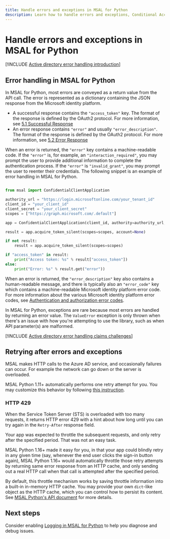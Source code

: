 ```yaml
---
title: Handle errors and exceptions in MSAL for Python
description: Learn how to handle errors and exceptions, Conditional Access claims challenges, and retries in MSAL for Python applications.
---
```

# Handle errors and exceptions in MSAL for Python

[!INCLUDE [Active directory error handling introduction](/azure/active-directory/develop/includes/error-handling-and-tips/error-handling-introduction.md)]

## Error handling in MSAL for Python

In MSAL for Python, most errors are conveyed as a return value from the API call. The error is represented as a dictionary containing the JSON response from the Microsoft identity platform.

* A successful response contains the `"access_token"` key. The format of the response is defined by the OAuth2 protocol. For more information, see [5.1 Successful Response](https://tools.ietf.org/html/rfc6749#section-5.1)
* An error response contains `"error"` and usually `"error_description"`. The format of the response is defined by the OAuth2 protocol. For more information, see [5.2 Error Response](https://tools.ietf.org/html/rfc6749#section-5.2)

When an error is returned, the `"error"` key contains a machine-readable code. If the `"error"` is, for example, an `"interaction_required"`, you may prompt the user to provide additional information to complete the authentication process. If the `"error"` is `"invalid_grant"`, you may prompt the user to reenter their credentials. The following snippet is an example of error handling in MSAL for Python.

```python

from msal import ConfidentialClientApplication

authority_url = "https://login.microsoftonline.com/your_tenant_id"
client_id = "your_client_id"
client_secret = "your_client_secret"
scopes = ["https://graph.microsoft.com/.default"]

app = ConfidentialClientApplication(client_id, authority=authority_url, client_credential=client_secret)

result = app.acquire_token_silent(scopes=scopes, account=None)

if not result:
    result = app.acquire_token_silent(scopes=scopes)

if "access_token" in result:
    print("Access token: %s" % result["access_token"])
else:
    print("Error: %s" % result.get("error"))

```

When an error is returned, the `"error_description"` key also contains a human-readable message, and there is typically also an `"error_code"` key which contains a machine-readable Microsoft identity platform error code. For more information about the various Microsoft identity platform error codes, see [Authentication and authorization error codes](/azure/active-directory/develop/reference-error-codes.md).

In MSAL for Python, exceptions are rare because most errors are handled by returning an error value. The `ValueError` exception is only thrown when there's an issue with how you're attempting to use the library, such as when API parameter(s) are malformed.

[!INCLUDE [Active directory error handling claims challenges](/azure/active-directory/develop/includes/error-handling-and-tips/error-handling-claims-challenges.md)]


## Retrying after errors and exceptions

MSAL makes HTTP calls to the Azure AD service, and occasionally failures can occur.
For example the network can go down or the server is overloaded.

MSAL Python 1.11+ automatically performs one retry attempt for you.
You may customize this behavior by following
[this instruction](https://msal-python.readthedocs.io/en/latest/#msal.ConfidentialClientApplication.params.http_client).

### HTTP 429

When the Service Token Server (STS) is overloaded with too many requests,
it returns HTTP error 429 with a hint about how long until you can try again in the `Retry-After` response field.

Your app was expected to throttle the subsequent requests, and only retry after the specified period.
That was not an easy task.

MSAL Python 1.16+ made it easy for you, in that your app could blindly retry in any given time
(say, whenever the end user clicks the sign-in button again),
MSAL Python 1.16+ would automatically throttle those retry attempts by returning same error response from an HTTP cache,
and only sending out a real HTTP call when that call is attempted after the specified period.

By default, this throttle mechanism works by saving throttle information into a built-in in-memory HTTP cache.
You may provide your own `dict`-like object as the HTTP cache, which you can control how to persist its content.
See [MSAL Python's API document](https://msal-python.readthedocs.io/en/latest/#msal.PublicClientApplication.params.http_cache)
for more details.

## Next steps

Consider enabling [Logging in MSAL for Python](msal-logging-python.md) to help you diagnose and debug issues.